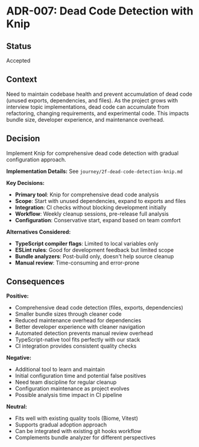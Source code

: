 # ADR-007: Dead Code Detection with Knip

## Status
Accepted

## Context
Need to maintain codebase health and prevent accumulation of dead code (unused exports, dependencies, and files). As the project grows with interview topic implementations, dead code can accumulate from refactoring, changing requirements, and experimental code. This impacts bundle size, developer experience, and maintenance overhead.

## Decision
Implement Knip for comprehensive dead code detection with gradual configuration approach.

**Implementation Details:** See `journey/2f-dead-code-detection-knip.md`

**Key Decisions:**
- **Primary tool**: Knip for comprehensive dead code analysis
- **Scope**: Start with unused dependencies, expand to exports and files
- **Integration**: CI checks without blocking development initially
- **Workflow**: Weekly cleanup sessions, pre-release full analysis
- **Configuration**: Conservative start, expand based on team comfort

**Alternatives Considered:**
- **TypeScript compiler flags**: Limited to local variables only
- **ESLint rules**: Good for development feedback but limited scope
- **Bundle analyzers**: Post-build only, doesn't help source cleanup
- **Manual review**: Time-consuming and error-prone

## Consequences

**Positive:**
- Comprehensive dead code detection (files, exports, dependencies)
- Smaller bundle sizes through cleaner code
- Reduced maintenance overhead for dependencies
- Better developer experience with cleaner navigation
- Automated detection prevents manual review overhead
- TypeScript-native tool fits perfectly with our stack
- CI integration provides consistent quality checks

**Negative:**
- Additional tool to learn and maintain
- Initial configuration time and potential false positives
- Need team discipline for regular cleanup
- Configuration maintenance as project evolves
- Possible analysis time impact in CI pipeline

**Neutral:**
- Fits well with existing quality tools (Biome, Vitest)
- Supports gradual adoption approach
- Can be integrated with existing git hooks workflow
- Complements bundle analyzer for different perspectives